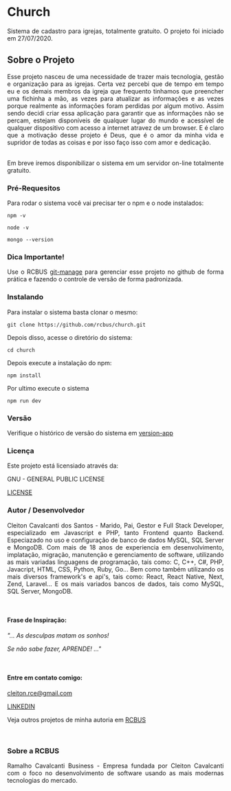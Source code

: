 <div align="justify">

# Church

Sistema de cadastro para igrejas, totalmente gratuito. O projeto foi iniciado em 27/07/2020.

## Sobre o Projeto

Esse projeto nasceu de uma necessidade de trazer mais tecnologia, gestão e organização para as igrejas. Certa vez percebi que de tempo em tempo eu e os demais membros da igreja que frequento tinhamos que preencher uma fichinha a mão, as vezes para atualizar as informações e as vezes porque realmente as informações foram perdidas por algum motivo. Assim sendo decidi criar essa aplicação para garantir que as informações não se percam, estejam disponíveis de qualquer lugar do mundo e acessível de qualquer dispositivo com acesso a internet atravez de um browser. E é claro que a motivação desse projeto é Deus, que é o amor da minha vida e supridor de todas as coisas e por isso faço isso com amor e dedicação.<br><br>

Em breve iremos disponibilizar o sistema em um servidor on-line totalmente gratuito.

### Pré-Requesitos

Para rodar o sistema você vai precisar ter o npm e o node instalados:

```
npm -v
```

```
node -v
```

```
mongo --version
```

### Dica Importante!

Use o RCBUS [git-manage](https://github.com/rcbus/git-manage) para gerenciar esse projeto no github de forma prática e fazendo o controle de versão de forma padronizada.

### Instalando

Para instalar o sistema basta clonar o mesmo:

```
git clone https://github.com/rcbus/church.git
```

Depois disso, acesse o diretório do sistema:

```
cd church
```

Depois execute a instalação do npm:

```
npm install
```

Por ultimo execute o sistema

```
npm run dev
```

### Versão

Verifique o histórico de versão do sistema em [version-app](version-app.js)

### Licença

Este projeto está licensiado através da: 

GNU - GENERAL PUBLIC LICENSE 

[LICENSE](LICENSE)

### Autor / Desenvolvedor

Cleiton Cavalcanti dos Santos - Marido, Pai, Gestor e Full Stack Developer, especializado em Javascript e PHP, tanto Frontend quanto Backend. Especiazado no uso e configuração de banco de dados MySQL, SQL Server e MongoDB. Com mais de 18 anos de experiencia em desenvolvimento, implatação, migração, manutenção e gerenciamento de software, utilizando as mais variadas linguagens de programação, tais como: C, C++, C#, PHP, Javacript, HTML, CSS, Python, Ruby, Go... Bem como também utilizando os mais diversos framework's e api's, tais como: React, React Native, Next, Zend, Laravel... E os mais variados bancos de dados, tais como MySQL, SQL Server, MongoDB.

<br/>

#### Frase de Inspiração:

_"... As desculpas matam os sonhos!_

_Se não sabe fazer, APRENDE! ..."_

<br/>

#### Entre em contato comigo: 

cleiton.rce@gmail.com

[LINKEDIN](https://www.linkedin.com/in/cleiton-cavalcanti-dos-santos-734500123/)

Veja outros projetos de minha autoria em [RCBUS](https://github.com/rcbus)

<br/>

### Sobre a RCBUS

Ramalho Cavalcanti Business - Empresa fundada por Cleiton Cavalcanti com o foco no desenvolvimento de software usando as mais modernas tecnologias do mercado.

</div>